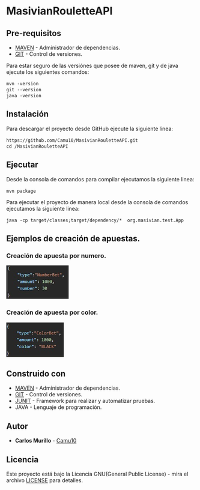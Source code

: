 # MasivianRouletteAPI

## Pre-requisitos
* [MAVEN](https://maven.apache.org/) - Administrador de dependencias.
* [GIT](https://git-scm.com/) - Control de versiones.

Para estar seguro de las versiónes que posee de maven, git y de java ejecute los siguientes comandos:
```
mvn -version  
git --version  
java -version  
```
## Instalación 
Para descargar el proyecto desde GitHub ejecute la siguiente linea:
```
https://github.com/Camu10/MasivianRouletteAPI.git
cd /MasivianRouletteAPI
```

## Ejecutar
Desde la consola de comandos para compilar ejecutamos la siguiente linea:
```
mvn package
```
Para ejecutar el proyecto de manera local desde la consola de comandos ejecutamos la siguiente linea:
```
java -cp target/classes;target/dependency/*  org.masivian.test.App
```
## Ejemplos de creación de apuestas.
### Creación de apuesta por numero.
![NumberBet](https://github.com/Camu10/MasivianRouletteAPI/blob/main/img/NumberBet.jpg)
### Creación de apuesta por color.
![NumberBet](https://github.com/Camu10/MasivianRouletteAPI/blob/main/img/ColorBet.jpg)

## Construido con
* [MAVEN](https://maven.apache.org/) - Administrador de dependencias.
* [GIT](https://git-scm.com/) - Control de versiones.
* [JUNIT](https://junit.org/junit5/) - Framework para realizar y automatizar pruebas.
* JAVA - Lenguaje de programación.

## Autor
* **Carlos Murillo** - [Camu10](https://github.com/Camu10)

## Licencia
Este proyecto está bajo la Licencia GNU(General Public License) - mira el archivo [LICENSE](LICENSE) para detalles.
